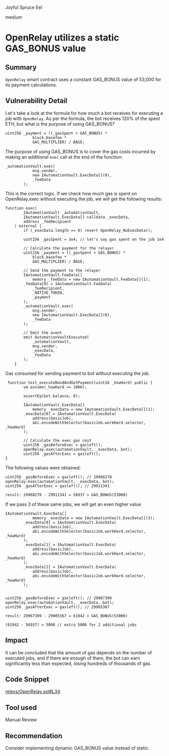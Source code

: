 Joyful Spruce Eel

medium

# OpenRelay utilizes a static GAS_BONUS value

## Summary
`OpenRelay` smart contract uses a constant GAS_BONUS value of 53,000 for its payment calculations.

## Vulnerability Detail
Let's take a look at the formula for how much a bot receives for executing a job with `OpenRelay`. As per the formula, the bot receives 120% of the spent ETH, but what is the purpose of using GAS_BONUS?
```solidity
uint256 _payment = ((_gasSpent + GAS_BONUS) *
            block.basefee *
            GAS_MULTIPLIER) / BASE;
```
The purpose of using GAS_BONUS is to cover the gas costs incurred by making an additional `exec` call at the end of the function:
```solidity
_automationVault.exec(
            msg.sender,
            new IAutomationVault.ExecData[](0),
            _feeData
        );
```
This is the correct logic. If we check how much gas is spent on OpenRelay.exec without executing the job, we will get the following results:
```solidity
function exec(
        IAutomationVault _automationVault,
        IAutomationVault.ExecData[] calldata _execData,
        address _feeRecipient
    ) external {
        if (_execData.length == 0) revert OpenRelay_NoExecData();

        uint256 _gasSpent = 1e4; // let's say gas spent on the job 1e4

        // Calculate the payment for the relayer
        uint256 _payment = ((_gasSpent + GAS_BONUS) *
            block.basefee *
            GAS_MULTIPLIER) / BASE;

        // Send the payment to the relayer
        IAutomationVault.FeeData[]
            memory _feeData = new IAutomationVault.FeeData[](1);
        _feeData[0] = IAutomationVault.FeeData(
            _feeRecipient,
            _NATIVE_TOKEN,
            _payment
        );
        _automationVault.exec(
            msg.sender,
            new IAutomationVault.ExecData[](0),
            _feeData
        );

        // Emit the event
        emit AutomationVaultExecuted(
            _automationVault,
            msg.sender,
            _execData,
            _feeData
        );
    }
```
Gas consumed for sending payment to bot without executing the job:
```solidity
 function test_executeBondAndGetPayment(uint16 _howHard) public {
        vm.assume(_howHard <= 1000);

        assertEq(bot.balance, 0);

        IAutomationVault.ExecData[]
            memory _execData = new IAutomationVault.ExecData[](1);
        _execData[0] = IAutomationVault.ExecData(
            address(basicJob),
            abi.encodeWithSelector(basicJob.workHard.selector, _howHard)
        );
        
        // Calculate the exec gas cost
        uint256 _gasBeforeExec = gasleft();
        openRelay.exec(automationVault, _execData, bot);
        uint256 _gasAfterExec = gasleft();  
}
```
The following values were obtained:
```solidity
uint256 _gasBeforeExec = gasleft(); // 29968278
openRelay.exec(automationVault, _execData, bot);
uint256 _gasAfterExec = gasleft(); // 29911341

result: 29968278 - 29911341 = 56937 > GAS_BONUS(53000)
```

If we pass 3 of these same jobs, we will get an even higher value

```solidity
IAutomationVault.ExecData[]
            memory _execData = new IAutomationVault.ExecData[](3);
        _execData[0] = IAutomationVault.ExecData(
            address(basicJob),
            abi.encodeWithSelector(basicJob.workHard.selector, _howHard)
        );
        _execData[1] = IAutomationVault.ExecData(
            address(basicJob),
            abi.encodeWithSelector(basicJob.workHard.selector, _howHard)
        );
        _execData[2] = IAutomationVault.ExecData(
            address(basicJob),
            abi.encodeWithSelector(basicJob.workHard.selector, _howHard)
        );
        
        
uint256 _gasBeforeExec = gasleft(); // 29967309
openRelay.exec(automationVault, _execData, bot);
uint256 _gasAfterExec = gasleft(); // 29905367

result: 29967309 - 29905367 = 61942 > GAS_BONUS(53000)

(61942 - 56937) = 5000 // extra 5000 for 2 additional jobs
```

## Impact
It can be concluded that the amount of gas depends on the number of executed jobs, and if there are enough of them, the bot can earn significantly less than expected, losing hundreds of thousands of gas.

## Code Snippet
[relays/OpenRelay.sol#L34](https://github.com/sherlock-audit/2024-04-xkeeper/blob/main/xkeeper-core/solidity/contracts/relays/OpenRelay.sol#L34)

## Tool used

Manual Review

## Recommendation

Consider implementing dynamic GAS_BONUS value instead of static.